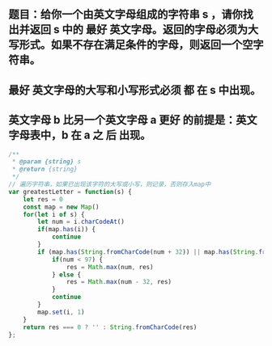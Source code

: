 ## 题目：给你一个由英文字母组成的字符串 s ，请你找出并返回 s 中的 最好 英文字母。返回的字母必须为大写形式。如果不存在满足条件的字母，则返回一个空字符串。
## 最好 英文字母的大写和小写形式必须 都 在 s 中出现。
## 英文字母 b 比另一个英文字母 a 更好 的前提是：英文字母表中，b 在 a 之 后 出现。

```js
/**
 * @param {string} s
 * @return {string}
 */
// 遍历字符串，如果已出现该字符的大写或小写，则记录，否则存入map中
var greatestLetter = function(s) {
    let res = 0
    const map = new Map()
    for(let i of s) {
        let num = i.charCodeAt()
        if(map.has(i)) {
            continue
        }
        if (map.has(String.fromCharCode(num + 32)) || map.has(String.fromCharCode(num - 32))) {
            if(num < 97) {
                res = Math.max(num, res)
            } else {
                res = Math.max(num - 32, res)
            }
            continue
        }
        map.set(i, 1)
    }
    return res === 0 ? '' : String.fromCharCode(res)
};
```
